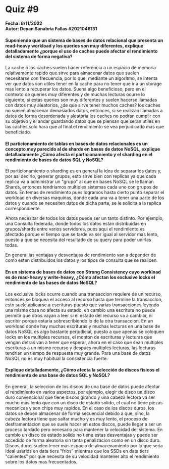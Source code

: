 # Quiz #9
**Fecha: 8/11/2022**  
**Autor: Deyan Sanabria Fallas #2021046131**

#### Suponiendo que un sistema de bases de datos relacional que presenta un read-heavy workload y los queries son muy diferentes, explique detalladamente ¿porque el uso de caches puede afectar el rendimiento del sistema de forma negativa? 
La cache o los caches suelen hacer referencia a un espacio de memoria relativamente rapido que sirve para almacenar datos que suelen necesitarse con frecuencia, por lo que, mediante un algoritmo, se intenta ver que datos son utiles tener en la cache para no tener que ir a un storage mas lento a recuperar los datos. Suena algo beneficioso, pero en el contexto de queries muy diferentes y de muchas lecturas ocurre lo siguiente, si estas queries son muy diferentes y suelen hacerse llamadas con datos muy aleatorios, ¿de que sirve tener muchos caches? los caches no suelen almacenar demasiados datos, entonces, si se realizan llamadas a datos de forma desordenada y aleatoria los caches no podran cumplir con su objetivo y el andar guardando datos que se piensan que seran utiles en las caches solo hara que al final el rendimiento se vea perjuidicado mas que beneficiado.

#### El particionamiento de tablas en bases de datos relacionales es un concepto muy parecido al de shards en bases de datos NoSQL, explique detalladamente ¿Cómo afecta el particionamiento y el sharding en el rendimiento de bases de datos SQL y NoSQL?
El particionamiento o sharding es en general la idea de separar los datos y, por asi decirlo, generar grupos, esto sirve bien con replicas ya que cada replica va a administrar un "grupo" al que en bases NoSQL se le llaman Shards, entonces tendriamos multiples sistemas cada uno con grupos de datos. En temas de rendimiento pues logramos hasta cierto punto separar el workload en diversas maquinas, donde cada una va a tener una parte de los datos y cuando se necesiten datos de dicha parte, se le solicita a la replica correspondiente.

Ahora necesitar de todos los datos puede ser un tanto distinto. Por ejemplo, una Consulta federada, donde todos los datos estan distribuidas en grupos/shards entre varios servidores, pues aqui el rendimiento es afectado porque el tiempo que se tarde va ser igual al servidor mas lento, puesto a que se necesita del resultado de su query para poder unirlas todas.

En general las ventajas y desventajas de rendimiento van a depender de como esten distribuidos los datos y los tipos de consulta que se realicen.

#### En un sistema de bases de datos con Strong Consistency cuyo workload es de read-heavy y write-heavy, ¿Cómo afectan los exclusive locks el rendimiento de las bases de datos NoSQL?
Los exclusive locks ocurre cuando una transaccion requiere de un recurso, entonces se bloquea el acceso al recurso hasta que termine la transaccion, esto suele aplicarse a escrituras puesto que varias transacciones leyendo una misma cosa no afecta su estado, en cambio una escritura no puede permitir que otros vayan a leer si el estado del recurso va a cambiar, ni escribir porque estaria sobrescribiendo lo de la otra transaccion. En un workload donde hay muchas escrituras y muchas lecturas en una base de datos NoSQL es algo bastante perjudicial, puesto a que apenas se coloquen locks en los multiples recursos, el monton de escrituras y lecturas que vengan detras van a tener que esperar, ahora en el caso que sean multiples escrituras a un mismo recurso y despues multiples lecturas, las lecturas tendrian un tiempo de respuesta muy grande. Para una base de datos NoSQL no es muy habitual la consistencia fuerte.

#### Explique detalladamente, ¿Cómo afecta la selección de discos físicos el rendimiento de una base de datos SQL y NoSQL?
En general, la seleccion de los discos de una base de datos puede afectar el rendimiento en varios aspectos, por ejemplo, elegir de disco un disco duro convencional que tiene discos girando y una cabeza lectora va ser mucho más lento que con un disco de estado solido, el cual no tiene piezas mecanicas y son chips muy rapidos. En el caso de los discos duros, los datos se deben almacenar de forma secuencial debido a que, sino, la cabeza lectora tiene que saltar mucho y es muy lento, el proceso de desframentacion que se suele hacer en estos discos, puede llegar a ser un proceso tardado pero necesario para mantener la velocidad del sistema. En cambio un disco de estado solido no tiene estas desventajas y puede ser accedido de forma aleatoria sin tanta penalizacion como en un disco duro. Discos duros suelen tener mas espacio de almacenamiento por lo que seria ideal usarlos en data tiers "frios" mientras que los SSDs en data tiers "calientes" por que necesita de su velocidad mantener alto el rendimiento sobre los datos mas frecuentados.